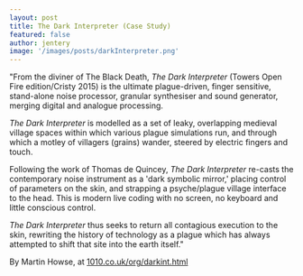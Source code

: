 ```yaml
---
layout: post
title: The Dark Interpreter (Case Study)  
featured: false
author: jentery
image: '/images/posts/darkInterpreter.png'
---
```


"From the diviner of The Black Death, *The Dark Interpreter* (Towers Open Fire edition/Cristy 2015) is the ultimate plague-driven, finger sensitive, stand-alone noise processor, granular synthesiser and sound generator, merging digital and analogue processing.

*The Dark Interpreter* is modelled as a set of leaky, overlapping medieval village spaces within which various plague simulations run, and through which a motley of villagers (grains) wander, steered by electric fingers and touch.

Following the work of Thomas de Quincey, *The Dark Interpreter* re-casts the contemporary noise instrument as a 'dark symbolic mirror,' placing control of parameters on the skin, and strapping a psyche/plague village interface to the head. This is modern live coding with no screen, no keyboard and little conscious control.

*The Dark Interpreter* thus seeks to return all contagious execution to the skin, rewriting the history of technology as a plague which has always attempted to shift that site into the earth itself."

By Martin Howse, at [1010.co.uk/org/darkint.html](https://www.1010.co.uk/org/darkint.html)
